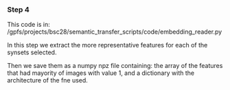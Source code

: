 ### Step 4

This code is in: /gpfs/projects/bsc28/semantic_transfer_scripts/code/embedding_reader.py

In this step we extract the more representative features for each of the synsets selected.

Then we save them as a numpy npz file containing: the array of the features that had mayority of images with value 1, and a dictionary with the architecture of the fne used. 